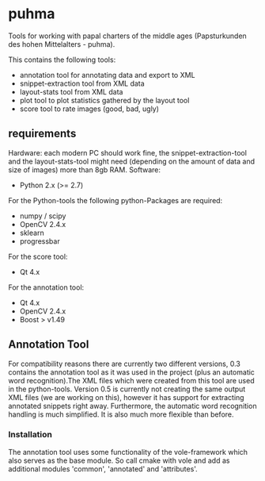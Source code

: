 # puhma
Tools for working with papal charters of the middle ages (Papsturkunden des hohen Mittelalters - puhma).

This contains the following tools:
- annotation tool for annotating data and export to XML
- snippet-extraction tool from XML data
- layout-stats tool from XML data
- plot tool to plot statistics gathered by the layout tool
- score tool to rate images (good, bad, ugly)

## requirements
Hardware: each modern PC should work fine, the snippet-extraction-tool and the layout-stats-tool might need (depending on the amount of data and size of images) 
more than 8gb RAM. 
Software: 
* Python 2.x (>= 2.7)

For the Python-tools the following python-Packages are required:
* numpy / scipy
* OpenCV 2.4.x
* sklearn
* progressbar

For the score tool:
* Qt 4.x

For the annotation tool:
* Qt 4.x
* OpenCV 2.4.x
* Boost > v1.49

## Annotation Tool
For compatibility reasons there are currently two different versions, 0.3 contains the annotation tool as it was used in the project (plus an
automatic word recognition).The XML files which were created from this tool are used in the python-tools. 
Version 0.5 is currently not creating the same output XML files (we are working on this), however it has support for extracting
annotated snippets right away. Furthermore, the automatic word recognition handling is much simplified. It is also much more flexible than before.

### Installation
The annotation tool uses some functionality of the vole-framework which also serves as the base module. So call cmake with vole
and add as additional modules 'common', 'annotated' and 'attributes'.  
